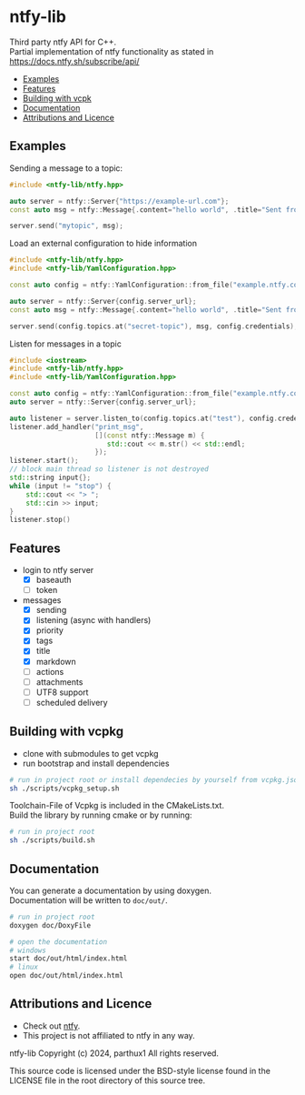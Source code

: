 # ntfy-lib

Third party ntfy API for C++.  
Partial implementation of ntfy functionality as stated in https://docs.ntfy.sh/subscribe/api/

- [Examples](#examples)
- [Features](#features)
- [Building with vcpk](#building-with-vcpkg)
- [Documentation](#documentation)
- [Attributions and Licence](#attributions-and-licence)

## Examples

Sending a message to a topic:

```C++
#include <ntfy-lib/ntfy.hpp>

auto server = ntfy::Server{"https://example-url.com"};
const auto msg = ntfy::Message{.content="hello world", .title="Sent from my cpp program"};

server.send("mytopic", msg);
```

Load an external configuration to hide information

```C++
#include <ntfy-lib/ntfy.hpp>
#include <ntfy-lib/YamlConfiguration.hpp>

const auto config = ntfy::YamlConfiguration::from_file("example.ntfy.config");

auto server = ntfy::Server{config.server_url};
const auto msg = ntfy::Message{.content="hello world", .title="Sent from my cpp program"};

server.send(config.topics.at("secret-topic"), msg, config.credentials);
```

Listen for messages in a topic

```C++
#include <iostream>
#include <ntfy-lib/ntfy.hpp>
#include <ntfy-lib/YamlConfiguration.hpp>

const auto config = ntfy::YamlConfiguration::from_file("example.ntfy.config");
auto server = ntfy::Server{config.server_url};

auto listener = server.listen_to(config.topics.at("test"), config.credentials);
listener.add_handler("print_msg", 
                     [](const ntfy::Message m) {
                        std::cout << m.str() << std::endl;
                     });
listener.start();
// block main thread so listener is not destroyed
std::string input{};
while (input != "stop") {
    std::cout << "> ";
    std::cin >> input;
}
listener.stop()

```

## Features

- login to ntfy server
    - [x] baseauth
    - [ ] token
- messages
    - [x] sending
    - [X] listening (async with handlers)
    - [x] priority
    - [x] tags
    - [x] title
    - [x] markdown
    - [ ] actions
    - [ ] attachments
    - [ ] UTF8 support
    - [ ] scheduled delivery

## Building with vcpkg

- clone with submodules to get vcpkg
- run bootstrap and install dependencies

```bash
# run in project root or install dependecies by yourself from vcpkg.json
sh ./scripts/vcpkg_setup.sh
```

Toolchain-File of Vcpkg is included in the CMakeLists.txt.  
Build the library by running cmake or by running:

```bash
# run in project root
sh ./scripts/build.sh
```

## Documentation

You can generate a documentation by using doxygen.  
Documentation will be written to `doc/out/`.

```bash
# run in project root
doxygen doc/DoxyFile

# open the documentation
# windows
start doc/out/html/index.html
# linux
open doc/out/html/index.html
```

## Attributions and Licence

- Check out [ntfy](https://github.com/binwiederhier/ntfy).
- This project is not affiliated to ntfy in any way.

ntfy-lib
Copyright (c) 2024, parthux1
All rights reserved.

This source code is licensed under the BSD-style license found in the
LICENSE file in the root directory of this source tree. 